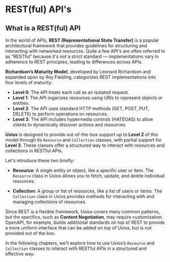 ﻿# REST(ful) API's

## What is a REST(ful) API

In the world of APIs, **REST (Representational State Transfer)** is a popular architectural framework that provides
guidelines for structuring and interacting with networked resources. Quite a few API's are often referred to as 
“RESTful” because it's not a strict standard — implementations vary in adherence to REST principles, leading to 
differences across APIs.

**Richardson’s Maturity Model**, developed by Leonard Richardson and expanded upon by Roy Fielding, categorizes REST
implementations into four levels of maturity:

- **Level 0**: The API treats each call as an isolated request.
- **Level 1**: The API organizes resources using URIs to represent objects or entities.
- **Level 2**: The API uses standard HTTP methods (GET, POST, PUT, DELETE) to perform operations on resources.
- **Level 3**: The API includes hypermedia controls (HATEOAS) to allow clients to dynamically discover actions and
  resources.

**Uxios** is designed to provide out-of-the-box support up to **Level 2** of this model through its `Resource` and 
`Collection` classes, with partial support for **Level 3**. These classes offer a structured way to interact with
resources and collections in RESTful APIs.

Let's introduce these two briefly:

- **Resource**: A single entity or object, like a specific user or item. The `Resource` class in Uxios allows you to
  fetch, update, and delete individual resources.

- **Collection**: A group or list of resources, like a list of users or items. The `Collection` class in Uxios provides
  methods for interacting with and managing collections of resources.

Since REST is a flexible framework, Uxios covers many common patterns, but the specifics, such as 
**Content Negotiation**, may require customization. OpenAPI, for example, builds additional standards on top of REST to 
provide a more uniform interface that can be added on top of Uxios, but is not provided out of the box.

In the following chapters, we’ll explore how to use Uxios’s `Resource` and `Collection` classes to interact with RESTful
APIs in a structured and effective way.